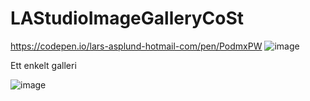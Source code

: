 # LAStudioImageGalleryCoSt
https://codepen.io/lars-asplund-hotmail-com/pen/PodmxPW
![image](https://user-images.githubusercontent.com/50366078/220596740-16d8d128-2398-4d3b-adc5-e806c2407e59.png)

Ett enkelt galleri

![image](https://user-images.githubusercontent.com/50366078/220596861-83c24c10-0662-4dfe-9028-abdd03caae18.png)
